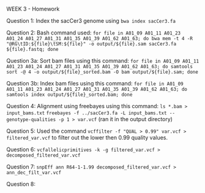 WEEK 3 - Homework

Question 1: Index the sacCer3 genome using `bwa index sacCer3.fa `

Question 2: Bash command used: `for file in A01_09 A01_11 A01_23 A01_24 A01_27 A01_31 A01_35 A01_39 A01_62 A01_63; do bwa mem -t 4 -R "@RG\tID:${file}\tSM:${file}" -o output/${file}.sam sacCer3.fa ${file}.fastq; done`

Question 3a: Sort bam files using this command: `for file in A01_09 A01_11 A01_23 A01_24 A01_27 A01_31 A01_35 A01_39 A01_62 A01_63; do samtools sort -@ 4 -o output/${file}_sorted.bam -O bam output/${file}.sam; done`

Question 3b: Index bam files using this command: `for file in A01_09 A01_11 A01_23 A01_24 A01_27 A01_31 A01_35 A01_39 A01_62 A01_63; do samtools index output/${file}_sorted.bam; done`

Question 4: Alignment using freebayes using this command:
`ls *.bam > input_bams.txt`
`freebayes -f ../sacCer3.fa -L input_bams.txt --genotype-qualities -p 1 > var.vcf` (ran it in the output directory)

Question 5: Used the command `vcffilter -f "QUAL > 0.99" var.vcf > filtered_var.vcf` to filter out the lower then 0.99 quality values.

Question 6: `vcfallelicprimitives -k -g filtered_var.vcf > decomposed_filtered_var.vcf`

Question 7: `snpEff ann R64-1-1.99 decomposed_filtered_var.vcf > ann_dec_filt_var.vcf`

Question 8: 

